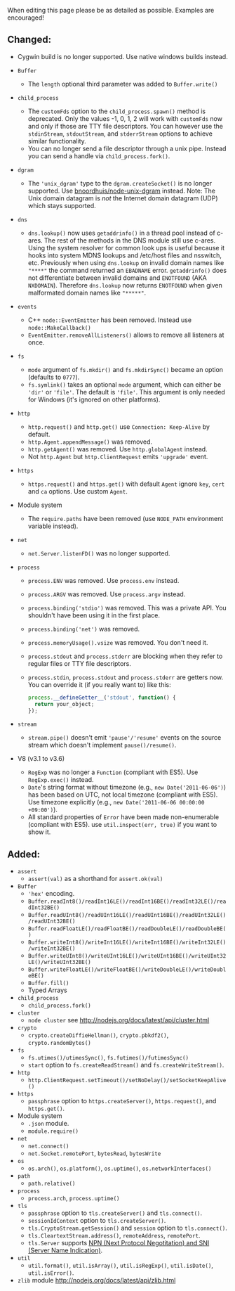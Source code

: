 When editing this page please be as detailed as possible. Examples are encouraged!

## Changed:
 * Cygwin build is no longer supported. Use native windows builds instead.
 * `Buffer`
   * The `length` optional third parameter was added to `Buffer.write()`
 * `child_process`
   * The `customFds` option to the `child_process.spawn()` method is deprecated. Only the values -1, 0, 1, 2 will work with `customFds` now and only if those are TTY file descriptors. You can however use the `stdinStream`, `stdoutStream`, and `stderrStream` options to achieve similar functionality.
   * You can no longer send a file descriptor through a unix pipe. Instead you can send a handle via `child_process.fork()`.
 * `dgram`
   * The `'unix_dgram'` type to the `dgram.createSocket()` is no longer supported. Use [bnoordhuis/node-unix-dgram](https://github.com/bnoordhuis/node-unix-dgram) instead. Note: The Unix domain datagram is *not* the Internet domain datagram (UDP) which stays supported. 
 * `dns`
   * `dns.lookup()` now uses `getaddrinfo()` in a thread pool instead of c-ares. The rest of the methods in the DNS module still use c-ares. Using the system resolver for common look ups is useful because it hooks into system MDNS lookups and /etc/host files and nsswitch, etc. Previously when using `dns.lookup` on invalid domain names like `"****"` the command returned an `EBADNAME` error. `getaddrinfo()` does not differentiate between invalid domains and `ENOTFOUND` (AKA `NXDOMAIN`). Therefore `dns.lookup` now returns `ENOTFOUND` when given malformated domain names like `"*****"`.
 * `events`
   * C++ `node::EventEmitter` has been removed. Instead use `node::MakeCallback()`
   * `EventEmitter.removeAllListeners()` allows to remove all listeners at once.
 * `fs`
   * `mode` argument of `fs.mkdir()` and `fs.mkdirSync()` became an option (defaults to `0777`).
   * `fs.symlink()` takes an optional `mode` argument, which can either be `'dir'` or `'file'`.  The default is `'file'`.  This argument is only needed for Windows (it's ignored on other platforms).
 * `http`
   * `http.request()` and `http.get()` use `Connection: Keep-Alive` by default.
   * `http.Agent.appendMessage()` was removed.
   * `http.getAgent()` was removed. Use `http.globalAgent` instead.
   * Not `http.Agent` but `http.ClientRequest` emits `'upgrade'` event.
 * `https`
   * `https.request()` and `https.get()` with default `Agent` ignore `key`, `cert` and `ca` options. Use custom `Agent`.
 * Module system
   * The `require.paths` have been removed (use `NODE_PATH` environment variable instead).
 * `net`
   * `net.Server.listenFD()` was no longer supported.
 * `process`
   * `process.ENV` was removed. Use `process.env` instead.
   * `process.ARGV` was removed. Use `process.argv` instead.
   * `process.binding('stdio')` was removed. This was a private API. You shouldn't have been using it in the 
   first place.
   * `process.binding('net')` was removed.
   * `process.memoryUsage().vsize` was removed. You don't need it.
   * `process.stdout` and `process.stderr` are blocking when they refer to regular files or TTY file descriptors.
   * `process.stdin`, `process.stdout` and `process.stderr` are getters now.
     You can override it (if you really want to) like this:

     ```javascript
     process.__defineGetter__('stdout', function() {
       return your_object;
     });
     ```

 * `stream`
   * `stream.pipe()` doesn't emit `'pause'/'resume'` events on the source stream which doesn't implement `pause()/resume()`.
 * V8 (v3.1 to v3.6)
   * `RegExp` was no longer a `Function` (compliant with ES5). Use `RegExp.exec()` instead.
   * `Date`'s string format without timezone (e.g., `new Date('2011-06-06')`) has been based on UTC, not local timezone (compliant with ES5). Use timezone explicitly (e.g., `new Date('2011-06-06 00:00:00 +09:00')`).
   * All standard properties of `Error` have been made non-enumerable (compliant with ES5). use `util.inspect(err, true)` if you want to show it.


## Added:

 * `assert`
   * `assert(val)` as a shorthand for `assert.ok(val)`
 * `Buffer`
   * `'hex'` encoding.
   * `Buffer.readInt8()/readInt16LE()/readInt16BE()/readInt32LE()/readInt32BE()`
   * `Buffer.readUInt8()/readUInt16LE()/readUInt16BE()/readUInt32LE()/readUInt32BE()`
   * `Buffer.readFloatLE()/readFloatBE()/readDoubleLE()/readDoubleBE()`
   * `Buffer.writeInt8()/writeInt16LE()/writeInt16BE()/writeInt32LE()/writeInt32BE()`
   * `Buffer.writeUInt8()/writeUInt16LE()/writeUInt16BE()/writeUInt32LE()/writeUInt32BE()`
   * `Buffer.writeFloatLE()/writeFloatBE()/writeDoubleLE()/writeDoubleBE()`
   * `Buffer.fill()`
   * Typed Arrays
 * `child_process`
   * `child_process.fork()`
 * `cluster`
   * `node cluster` see http://nodejs.org/docs/latest/api/cluster.html
 * `crypto`
   * `crypto.createDiffieHellman()`, `crypto.pbkdf2()`, `crypto.randomBytes()`
 * `fs`
   * `fs.utimes()/utimesSync()`, `fs.futimes()/futimesSync()`
   * `start` option to `fs.createReadStream()` and `fs.createWriteStream()`.
 * `http`
   * `http.ClientRequest.setTimeout()/setNoDelay()/setSocketKeepAlive()`
 * `https`
   * `passphrase` option to `https.createServer()`, `https.request()`, and `https.get()`.
 * Module system
   * `.json` module.
   * `module.require()`
 * `net`
   * `net.connect()`
   * `net.Socket.remotePort`, `bytesRead`, `bytesWrite`
 * `os`
   * `os.arch()`, `os.platform()`, `os.uptime()`, `os.networkInterfaces()`
 * `path`
   * `path.relative()`
 * `process`
   * `process.arch`, `process.uptime()`
 * `tls`
   * `passphrase` option to `tls.createServer()` and `tls.connect()`.
   * `sessionIdContext` option to `tls.createServer()`.
   * `tls.CryptoStream.getSession()` and `session` option to `tls.connect()`.
   * `tls.CleartextStream.address()`, `remoteAddress`, `remotePort`.
   * `tls.Server` supports [NPN (Next Protocol Negotitation) and SNI (Server Name Indication)](http://nodejs.org/docs/latest/api/tls.html#nPN_and_SNI).
 * `util`
   * `util.format()`, `util.isArray()`, `util.isRegExp()`, `util.isDate()`, `util.isError()`.
 * `zlib` module http://nodejs.org/docs/latest/api/zlib.html